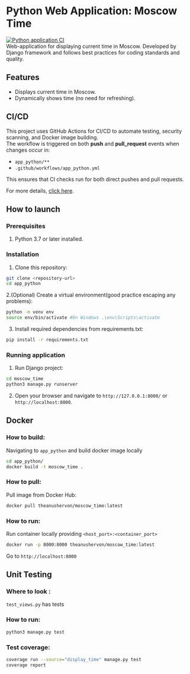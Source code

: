 # Python Web Application: Moscow Time <br>
[![Python application CI](https://github.com/TheAnushervon/S25-core-course-labs/actions/workflows/app_python.yml/badge.svg?branch=lab3)](https://github.com/TheAnushervon/S25-core-course-labs/actions/workflows/app_python.yml) <br> 
Web-application for displaying current time in Moscow. Developed by Django framework and follows best practices for coding standards and quality. <br>

## Features
- Displays current time in Moscow.
- Dynamically shows time (no need for refreshing).

## CI/CD

This project uses GitHub Actions for CI/CD to automate testing, security scanning, and Docker image building.  
The workflow is triggered on both **push** and **pull_request** events when changes occur in:
- `app_python/**`
- `.github/workflows/app_python.yml`

This ensures that CI checks run for both direct pushes and pull requests.

For more details, [click here](https://github.com/TheAnushervon/S25-core-course-labs/blob/lab3/.github/workflows/app_python.yml).


## How to launch 

### Prerequisites
1. Python 3.7 or later installed. 

### Installation 
1. Clone this repository: 
```bash 
git clone <repository-url>
cd app_python
```

2.(Optional) Create a virtual environment(good practice escaping any problems): 

```bash
python -m venv env
source env/bin/activate #On Windows .\env\Scripts\activate
```

3. Install required dependencies from requirements.txt: 

```bash 
pip install -r requirements.txt
```

### Running application

1. Run Django project:

```bash 
cd moscow_time
python3 manage.py runserver
```
2. Open your browser and navigate to `http://127.0.0.1:8000/` or `http://localhost:8000`.

## Docker

### How to build: 
Navigating to ```app_python``` and build docker image locally 
```bash 
cd app_python/
docker build -t moscow_time .
```

### How to pull: 
Pull image from Docker Hub: 
```bash
docker pull theanushervon/moscow_time:latest
```

### How to run: 
Run container locally providing ```<host_port>:<container_port>```
```bash 
docker run -p 8000:8000 theanushervon/moscow_time:latest
```
Go to ```http://localhost:8000```

## Unit Testing 

### Where to look :
 ```test_views.py``` has tests 

 ### How to run: 
 ```bash 
 python3 manage.py test
 ```

 ### Test coverage: 
```bash
coverage run --source="display_time" manage.py test
coverage report 
``` 
